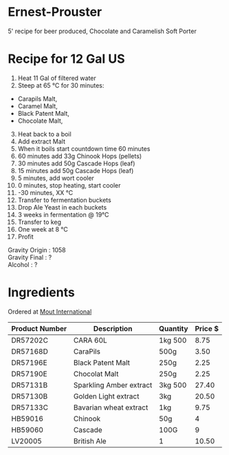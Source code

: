 # Ernest-Prouster
5' recipe for beer produced, Chocolate and Caramelish Soft Porter

# Recipe for 12 Gal US

1. Heat 11 Gal of filtered water
2. Steep at 65 °C for 30 minutes:
  - Carapils Malt,
  - Caramel Malt,
  - Black Patent Malt,
  - Chocolate Malt,
3. Heat back to a boil
4. Add extract Malt
5. When it boils start countdown time 60 minutes
6. 60 minutes add 33g Chinook Hops (pellets)
7. 30 minutes add 50g Cascade Hops (leaf)
8. 15 minutes add 50g Cascade Hops (leaf)
8. 5 minutes, add wort cooler
10. 0 minutes, stop heating, start cooler
11. -30 minutes, XX °C
12. Transfer to fermentation buckets
13. Drop Ale Yeast in each buckets
14. 3 weeks in fermentation @ 19°C
15. Transfer to keg
16. One week at 8 °C
17. Profit


Gravity Origin : 1058  
Gravity Final : ?  
Alcohol : ?

# Ingredients
Ordered at [Mout International](http://www.biereetvin.com/)

| Product Number | Description | Quantity | Price $ |
| --- | --- | --- | ---|
| DR57202C | CARA 60L | 1kg 500| 8.75 |
| DR57168D | CaraPils | 500g | 3.50 |
| DR57196E | Black Patent Malt | 250g | 2.25 |
| DR57190E | Chocolat Malt | 250g | 2.25 |
| DR57131B | Sparkling Amber extract | 3kg 500 | 27.40
| DR57130B | Golden Light extract | 3kg | 20.50
| DR57133C | Bavarian wheat extract | 1kg | 9.75
| HB59016 | Chinook | 50g | 4
| HB59060 | Cascade | 100G | 9
| LV20005 | British Ale | 1 | 10.50
